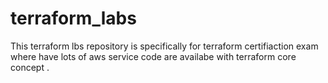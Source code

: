 # terraform_labs
This terraform lbs repository is specifically for terraform certifiaction exam where have lots of aws service code are availabe with terraform core concept .
